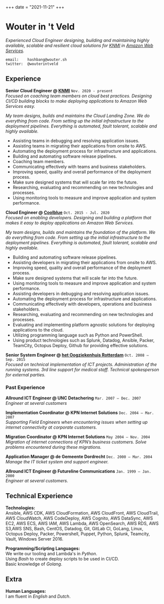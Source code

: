 +++
date = "2021-11-21"
+++

# Wouter in 't Veld
_Experienced Cloud Engineer designing, building and maintaining highly available, scalable and resilient cloud solutions for [KNMI](https://www.knmi.nl) in [Amazon Web Services](https://aws.amazon.com/)._

```
email:    hashbang@wouter.sh
twitter:  @wouterintveld
```
Experience
----------

**Senior Cloud Engineer @ [KNMI](https://www.knmi.nl)** `Nov. 2020 - present`  
_Focused on coaching team members on cloud best practices. Designing CI/CD building blocks to make deploying applications to Amazon Web Services easy._

_My team designs, builds and maintains the Cloud Landing Zone. We do everything from code. From setting up the initial infrastructure to the deployment pipelines. Everything is automated, fault tolerant, scalable and highly available._

* Assisting teams in debugging and resolving application issues.
* Assisting teams in migrating their applications from onsite to AWS.
* Automating the deployment process for infrastructure and applications.
* Building and automating software release pipelines.
* Coaching team members.
* Communicating effectively with teams and business stakeholders.
* Improving speed, quality and overall performance of the deployment process.
* Make sure designed systems that will scale far into the future.
* Researching, evaluating and recommending on new technologies and processes.
* Using monitoring tools to measure and improve application and system performance.

**Cloud Engineer @ [Coolblue](https://www.coolblue.nl)** `Oct. 2015 - Jul. 2020`  
_Focused on enabling developers. Designing and building a platform that makes it easy to deploy applications on Amazon Web Services._

_My team designs, builds and maintains the foundation of the platform. We do everything from code. From setting up the initial infrastructure to the deployment pipelines. Everything is automated, fault tolerant, scalable and highly available._

* Building and automating software release pipelines.
* Assisting developers in migrating their applications from onsite to AWS.
* Improving speed, quality and overall performance of the deployment process.
* Make sure designed systems that will scale far into the future.
* Using monitoring tools to measure and improve application and system performance.
* Assisting developers in debugging and resolving application issues.
* Automating the deployment process for infrastructure and applications.
* Communicating effectively with developers, operations and business stakeholders.
* Researching, evaluating and recommending on new technologies and processes.
* Evaluating and implementing platform agnostic solutions for deploying applications to the cloud.
* Utilizing programming language such as Python and PowerShell.
* Using product technologies such as Splunk, Datadog, Ansible, Packer, TeamCity, Octopus Deploy, Github for providing effective solutions.

**Senior System Engineer @ [het Oogziekenhuis Rotterdam](https://www.oogziekenhuis.nl)** `Oct. 2008 – Sep. 2015`  
_Focused on technical implementation of ICT projects. Administration of the running systems. 3rd line support for medical staff. Technical spokesperson for external parties._

### Past Experience
**Allround ICT Engineer @ UNC Detachering** `Mar. 2007 – Dec. 2007`  
_Engineer at several customers_

**Implementation Coordinator @ KPN Internet Solutions** `Dec. 2004 – Mar. 2007`  
_Supporting Field Engineers when encountering issues when setting up internet connectivity at corporate customers._

**Migration Coordinator @ KPN Internet Solutions** `May 2004 – Nov. 2004`  
_Migration of internet connections of KPN’s business customers. Solve problems encountered during these migrations._

**Application Manager @ de Gemeente Dordrecht** `Dec. 2000 – Mar. 2004`  
_Manage the IT ticket system and support engineer._

**Allround ICT Engineer @ Futureline Communications** `Jan. 1999 – Jan. 2000`  
_Engineer at several customers._

Technical Experience
---------------------

**Technologies:**  
Ansible, AWS CDK, AWS CloudFormation, AWS CloudFront, AWS CloudTrail, AWS CloudWatch, AWS CodeDeploy, AWS Cognito, AWS DataSync, AWS EC2, AWS ECS, AWS IAM, AWS Lambda, AWS OpenSearch, AWS RDS, AWS S3,AWS SNS, Bash, CentOS, Datadog, Git, GitLab CI, GoLang, Linux, Octopus Deploy, Packer, Powershell, Puppet, Python, Splunk, Teamcity, Vault, Windows Server 2016.

**Programming/Scripting Languages:**  
We write our tooling and Lambda's in _Python_.  
Using _Bash_ to create deploy scripts to be used in CI/CD.  
Basic knowledge of _Golang_.

Extra
----------------------------------------
**Human Languages:**  
I am fluent in _English_ and _Dutch_.

